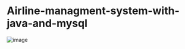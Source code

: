 # Airline-managment-system-with-java-and-mysql
![image](https://user-images.githubusercontent.com/111440195/198963068-706fd7cd-5125-41ca-8a5f-75478f16cda6.png)
